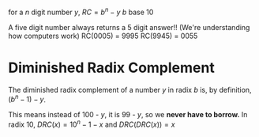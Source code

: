 for a $n$ digit number $y$,
$RC=b^n-y$
$b$ base 10

A five digit number always returns a 5 digit answer!! (We're understanding how computers work)
RC(0005) = 9995
RC(9945) = 0055
# Diminished Radix Complement
The diminished radix complement of a number $y$ in radix $b$ is, by definition, $(b^n-1)-y$.

This means instead of 100 - $y$, it is 99 - $y$, so we **never have to borrow.**
In radix 10, $DRC(x)=10^n-1-x$
	and $DRC( DRC(x) )=x$
